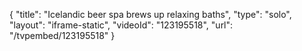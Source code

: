 {
    "title": "Icelandic beer spa brews up relaxing baths",
    "type": "solo",
    "layout": "iframe-static",
    "videoId": "123195518",
    "url": "\/tvpembed\/123195518"
}